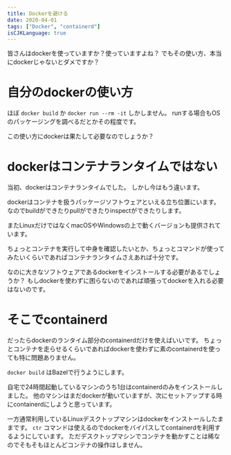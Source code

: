 ```yaml
---
title: Dockerを避ける
date: 2020-04-01
tags: ["Docker", "containerd"]
isCJKLanguage: true
---
```


皆さんはdockerを使っていますか？使っていますよね？
でもその使い方、本当にdockerじゃないとダメですか？

# 自分のdockerの使い方

ほぼ `docker build` か `docker run --rm -it` しかしません。
runする場合もOSのパッケージングを調べるだとかその程度です。

この使い方にdockerは果たして必要なのでしょうか？

# dockerはコンテナランタイムではない

当初、dockerはコンテナランタイムでした。
しかし今はもう違います。

dockerはコンテナを扱うパッケージソフトウェアといえる立ち位置にいます。
なのでbuildができたりpullができたりinspectができたりします。

またLinuxだけではなくmacOSやWindowsの上で動くバージョンも提供されています。

ちょっとコンテナを実行して中身を確認したいとか、ちょっとコマンドが使ってみたいくらいであればコンテナランタイムさえあれば十分です。

なのに大きなソフトウェアであるdockerをインストールする必要があるでしょうか？
もしdockerを使わずに困らないのであれば頑張ってdockerを入れる必要はないのです。

# そこでcontainerd

だったらdockerのランタイム部分のcontainerdだけを使えばいいです。
ちょっとコンテナを走らせるくらいであればdockerを使わずに素のcontainerdを使っても特に問題ありません。

`docker build` はBazelで行うようにします。

自宅で24時間起動しているマシンのうち1台はcontainerdのみをインストールしました。
他のマシンはまだdockerが動いていますが、次にセットアップする時にcontainerdにしようと思っています。

一方通常利用しているLinuxデスクトップマシンはdockerをインストールしたままです。
`ctr` コマンドは使えるのでdockerをバイパスしてcontainerdを利用するようにしています。
ただデスクトップマシンでコンテナを動かすことは稀なのでそもそもほとんどコンテナの操作はしません。
